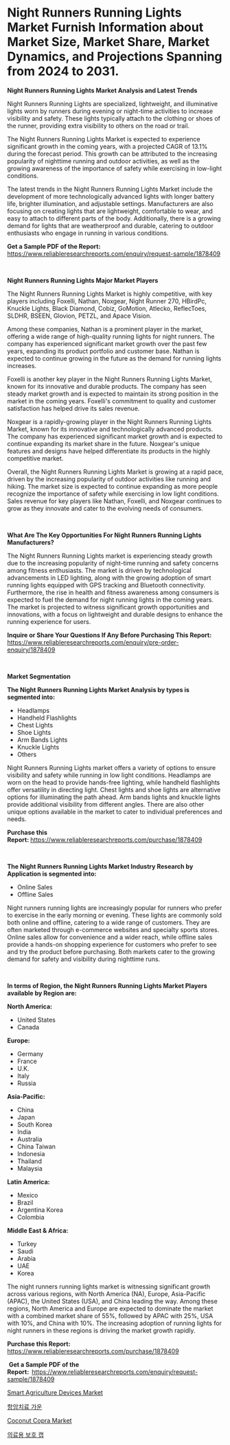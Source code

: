 <p><h1>Night Runners Running Lights Market Furnish Information about Market Size, Market Share, Market Dynamics, and Projections Spanning from 2024 to 2031.</h1></p><p><strong>Night Runners Running Lights Market Analysis and Latest Trends</strong></p>
<p><p>Night Runners Running Lights are specialized, lightweight, and illuminative lights worn by runners during evening or night-time activities to increase visibility and safety. These lights typically attach to the clothing or shoes of the runner, providing extra visibility to others on the road or trail.</p><p>The Night Runners Running Lights Market is expected to experience significant growth in the coming years, with a projected CAGR of 13.1% during the forecast period. This growth can be attributed to the increasing popularity of nighttime running and outdoor activities, as well as the growing awareness of the importance of safety while exercising in low-light conditions. </p><p>The latest trends in the Night Runners Running Lights Market include the development of more technologically advanced lights with longer battery life, brighter illumination, and adjustable settings. Manufacturers are also focusing on creating lights that are lightweight, comfortable to wear, and easy to attach to different parts of the body. Additionally, there is a growing demand for lights that are weatherproof and durable, catering to outdoor enthusiasts who engage in running in various conditions.</p></p>
<p><strong>Get a Sample PDF of the Report:&nbsp;</strong> <a href="https://www.reliableresearchreports.com/enquiry/request-sample/1878409">https://www.reliableresearchreports.com/enquiry/request-sample/1878409</a></p>
<p>&nbsp;</p>
<p><strong>Night Runners Running Lights Major Market Players</strong></p>
<p><p>The Night Runners Running Lights Market is highly competitive, with key players including Foxelli, Nathan, Noxgear, Night Runner 270, HBirdPc, Knuckle Lights, Black Diamond, Cobiz, GoMotion, Atlecko, ReflecToes, SLDHR, BSEEN, Glovion, PETZL, and Apace Vision.</p><p>Among these companies, Nathan is a prominent player in the market, offering a wide range of high-quality running lights for night runners. The company has experienced significant market growth over the past few years, expanding its product portfolio and customer base. Nathan is expected to continue growing in the future as the demand for running lights increases.</p><p>Foxelli is another key player in the Night Runners Running Lights Market, known for its innovative and durable products. The company has seen steady market growth and is expected to maintain its strong position in the market in the coming years. Foxelli's commitment to quality and customer satisfaction has helped drive its sales revenue.</p><p>Noxgear is a rapidly-growing player in the Night Runners Running Lights Market, known for its innovative and technologically advanced products. The company has experienced significant market growth and is expected to continue expanding its market share in the future. Noxgear's unique features and designs have helped differentiate its products in the highly competitive market.</p><p>Overall, the Night Runners Running Lights Market is growing at a rapid pace, driven by the increasing popularity of outdoor activities like running and hiking. The market size is expected to continue expanding as more people recognize the importance of safety while exercising in low light conditions. Sales revenue for key players like Nathan, Foxelli, and Noxgear continues to grow as they innovate and cater to the evolving needs of consumers.</p></p>
<p>&nbsp;</p>
<p><strong>What Are The Key Opportunities For Night Runners Running Lights Manufacturers?</strong></p>
<p><p>The Night Runners Running Lights market is experiencing steady growth due to the increasing popularity of night-time running and safety concerns among fitness enthusiasts. The market is driven by technological advancements in LED lighting, along with the growing adoption of smart running lights equipped with GPS tracking and Bluetooth connectivity. Furthermore, the rise in health and fitness awareness among consumers is expected to fuel the demand for night running lights in the coming years. The market is projected to witness significant growth opportunities and innovations, with a focus on lightweight and durable designs to enhance the running experience for users.</p></p>
<p><strong>Inquire or Share Your Questions If Any Before Purchasing This Report:</strong> <a href="https://www.reliableresearchreports.com/enquiry/pre-order-enquiry/1878409">https://www.reliableresearchreports.com/enquiry/pre-order-enquiry/1878409</a></p>
<p>&nbsp;</p>
<p><strong>Market Segmentation</strong></p>
<p><strong>The Night Runners Running Lights Market Analysis by types is segmented into:</strong></p>
<p><ul><li>Headlamps</li><li>Handheld Flashlights</li><li>Chest Lights</li><li>Shoe Lights</li><li>Arm Bands Lights</li><li>Knuckle Lights</li><li>Others</li></ul></p>
<p><p>Night Runners Running Lights market offers a variety of options to ensure visibility and safety while running in low light conditions. Headlamps are worn on the head to provide hands-free lighting, while handheld flashlights offer versatility in directing light. Chest lights and shoe lights are alternative options for illuminating the path ahead. Arm bands lights and knuckle lights provide additional visibility from different angles. There are also other unique options available in the market to cater to individual preferences and needs.</p></p>
<p><strong>Purchase this Report:&nbsp;</strong><a href="https://www.reliableresearchreports.com/purchase/1878409">https://www.reliableresearchreports.com/purchase/1878409</a></p>
<p>&nbsp;</p>
<p><strong>The Night Runners Running Lights Market Industry Research by Application is segmented into:</strong></p>
<p><ul><li>Online Sales</li><li>Offline Sales</li></ul></p>
<p><p>Night runners running lights are increasingly popular for runners who prefer to exercise in the early morning or evening. These lights are commonly sold both online and offline, catering to a wide range of customers. They are often marketed through e-commerce websites and specialty sports stores. Online sales allow for convenience and a wider reach, while offline sales provide a hands-on shopping experience for customers who prefer to see and try the product before purchasing. Both markets cater to the growing demand for safety and visibility during nighttime runs.</p></p>
<p>&nbsp;</p>
<p><strong>In terms of Region, the Night Runners Running Lights Market Players available by Region are:</strong></p>
<p>
    <p> <strong> North America: </strong>
        <ul>
            <li>United States</li>
            <li>Canada</li>
        </ul>
        </p> 
    <p> <strong> Europe: </strong>
        <ul>
            <li>Germany</li>
            <li>France</li>
            <li>U.K.</li>
            <li>Italy</li>
            <li>Russia</li>
        </ul>
        </p> 
    <p> <strong> Asia-Pacific: </strong>
        <ul>
            <li>China</li>
            <li>Japan</li>
            <li>South Korea</li>
            <li>India</li>
            <li>Australia</li>
            <li>China Taiwan</li>
            <li>Indonesia</li>
            <li>Thailand</li>
            <li>Malaysia</li>
        </ul>
        </p> 
    <p> <strong> Latin America: </strong>
        <ul>
            <li>Mexico</li>
            <li>Brazil</li>
            <li>Argentina Korea</li>
            <li>Colombia</li>
        </ul>
        </p> 
    <p> <strong> Middle East & Africa: </strong>
        <ul>
            <li>Turkey</li>
            <li>Saudi</li>
            <li>Arabia</li>
            <li>UAE</li>
            <li>Korea</li>
        </ul>
    </p>
    </p>
<p><p>The night runners running lights market is witnessing significant growth across various regions, with North America (NA), Europe, Asia-Pacific (APAC), the United States (USA), and China leading the way. Among these regions, North America and Europe are expected to dominate the market with a combined market share of 55%, followed by APAC with 25%, USA with 10%, and China with 10%. The increasing adoption of running lights for night runners in these regions is driving the market growth rapidly.</p></p>
<p><strong>Purchase this Report: </strong><a href="https://www.reliableresearchreports.com/purchase/1878409">https://www.reliableresearchreports.com/purchase/1878409</a></p>
<p>&nbsp;<strong>Get a Sample PDF of the Report:&nbsp;&nbsp;</strong><a href="https://www.reliableresearchreports.com/enquiry/request-sample/1878409">https://www.reliableresearchreports.com/enquiry/request-sample/1878409</a></p>
<p><strong></strong></p>
<p><p><a href="https://issuu.com/reportprime-2/docs/smart-agriculture-devices-market-size-2030.pptx">Smart Agriculture Devices Market</a></p><p><a href="https://github.com/PercyHagernes9778/Market-Research-Report-List-1/blob/main/93451707570.md">항암치료 가운</a></p><p><a href="https://issuu.com/reportprime-2/docs/coconut-copra-market-size-2030.pptx">Coconut Copra Market</a></p><p><a href="https://github.com/rsg307664904/Market-Research-Report-List-1/blob/main/29229407569.md">의료용 보호 캡</a></p></p>